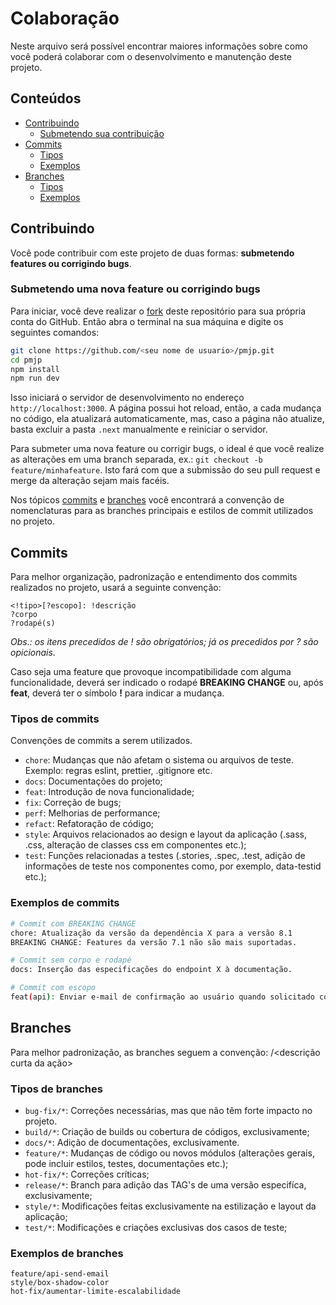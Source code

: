 # Colaboração

Neste arquivo será possível encontrar maiores informações sobre como você poderá colaborar com o desenvolvimento e manutenção deste projeto.

## Conteúdos

- [Contribuindo](#contribuindo)
    - [Submetendo sua contribuição](#submetendo-uma-nova-feature-ou-corrigindo-bugs)
- [Commits](#commits)
    - [Tipos](#tipos-de-commits)
    - [Exemplos](#exemplos-de-commits)
- [Branches](#branches)
    - [Tipos](#tipos-de-branches)
    - [Exemplos](#exemplos-de-branches)

## Contribuindo

Você pode contribuir com este projeto de duas formas: **submetendo features ou corrigindo bugs**.

### Submetendo uma nova feature ou corrigindo bugs

Para iniciar, você deve realizar o [fork](https://github.com/Alessandro-Miranda/pmjp/fork) deste repositório para sua própria conta do GitHub. Então abra o terminal na sua máquina e digite os seguintes comandos:

```bash
git clone https://github.com/<seu nome de usuario>/pmjp.git
cd pmjp
npm install
npm run dev
```

Isso iniciará o servidor de desenvolvimento no endereço `http://localhost:3000`. A página possui hot reload, então, a cada mudança no código, ela atualizará automaticamente, mas, caso a página não atualize, basta excluir a pasta `.next` manualmente e reiniciar o servidor.

Para submeter uma nova feature ou corrigir bugs, o ideal é que você realize as alterações em uma branch separada, ex.: `git checkout -b feature/minhafeature`. Isto fará com que a submissão do seu pull request e merge da alteração sejam mais facéis.

Nos tópicos [commits](#commits) e [branches](#branches) você encontrará a convenção de nomenclaturas para as branches principais e estilos de commit utilizados no projeto. 

## Commits

Para melhor organização, padronização e entendimento dos commits realizados no projeto, usará a seguinte convenção:

```
<!tipo>[?escopo]: !descrição
?corpo
?rodapé(s)
```

*Obs.: os itens precedidos de ! são obrigatórios; já os precedidos por ? são opicionais*.

Caso seja uma feature que provoque incompatibilidade com alguma funcionalidade, deverá ser indicado o rodapé **BREAKING CHANGE** ou, após **feat**, deverá ter o símbolo **!** para indicar a mudança.

### Tipos de commits

Convenções de commits a serem utilizados.

- `chore`: Mudanças que não afetam o sistema ou arquivos de teste. Exemplo: regras eslint, prettier, .gitignore etc.
- `docs`: Documentações do projeto;
- `feat`: Introdução de nova funcionalidade;
- `fix`: Correção de bugs;
- `perf`: Melhorias de performance;
- `refact`: Refatoração de código;
- `style`: Arquivos relacionados ao design e layout da aplicação (.sass, .css, alteração de classes css em componentes etc.);
- `test`: Funções relacionadas a testes (.stories, .spec, .test, adição de informações de teste nos componentes como, por exemplo, data-testid etc.);

### Exemplos de commits

```bash
# Commit com BREAKING CHANGE
chore: Atualização da versão da dependência X para a versão 8.1
BREAKING CHANGE: Features da versão 7.1 não são mais suportadas.
```

```bash
# Commit sem corpo e rodapé
docs: Inserção das especificações do endpoint X à documentação.
```

```bash
# Commit com escopo
feat(api): Enviar e-mail de confirmação ao usuário quando solicitado contato.
```

## Branches

Para melhor padronização, as branches seguem a convenção: <tipo>/<descrição curta da ação>

### Tipos de branches

- `bug-fix/*`: Correções necessárias, mas que não têm forte impacto no projeto.
- `build/*`: Criação de builds ou cobertura de códigos, exclusivamente;
- `docs/*`: Adição de documentações, exclusivamente.
- `feature/*`: Mudanças de código ou novos módulos (alterações gerais, pode incluir estilos, testes, documentações etc.);
- `hot-fix/*`: Correções críticas;
- `release/*`: Branch para adição das TAG's de uma versão especifíca, exclusivamente;
- `style/*`: Modificações feitas exclusivamente na estilização e layout da aplicação;
- `test/*`: Modificações e criações exclusivas dos casos de teste;

### Exemplos de branches

```
feature/api-send-email
style/box-shadow-color
hot-fix/aumentar-limite-escalabilidade
```